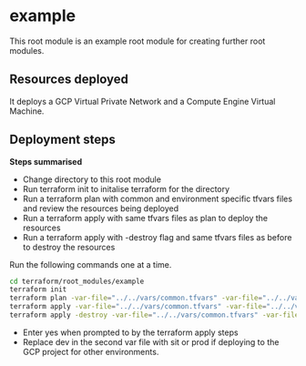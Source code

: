# example
This root module is an example root module for creating further root modules.

## Resources deployed
It deploys a GCP Virtual Private Network and a Compute Engine Virtual Machine.

## Deployment steps

<b>Steps summarised</b>
* Change directory to this root module
* Run terraform init to initalise terraform for the directory
* Run a terraform plan with common and environment specific tfvars files and review the resources being deployed
* Run a terraform apply with same tfvars files as plan to deploy the resources
* Run a terraform apply with -destroy flag and same tfvars files as before to destroy the resources

Run the following commands one at a time.

```bash
cd terraform/root_modules/example
terraform init
terraform plan -var-file="../../vars/common.tfvars" -var-file="../../vars/dev.tfvars"
terraform apply -var-file="../../vars/common.tfvars" -var-file="../../vars/dev.tfvars"
terraform apply -destroy -var-file="../../vars/common.tfvars" -var-file="../../vars/dev.tfvars"
```

* Enter yes when prompted to by the terraform apply steps
* Replace dev in the second var file with sit or prod if deploying to the GCP project for other environments.